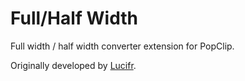 Full/Half Width
===============

Full width / half width converter extension for PopClip.

Originally developed by [Lucifr](http://www.unige.ch/sciences/chifi/publis/refs_pdf/ref00613.pdf).
